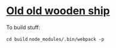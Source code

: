 # [Old old wooden ship](https://www.youtube.com/watch?v=jLuK-EBkcww)

To build stuff:

`cd build`
`node_modules/.bin/webpack -p`

